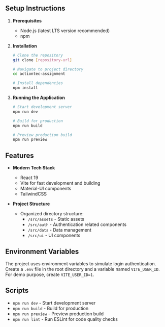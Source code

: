 ## Setup Instructions

1. **Prerequisites**

   - Node.js (latest LTS version recommended)
   - npm

2. **Installation**

   ```bash
   # Clone the repository
   git clone [repository-url]

   # Navigate to project directory
   cd actiontec-assignment

   # Install dependencies
   npm install
   ```

3. **Running the Application**

   ```bash
   # Start development server
   npm run dev

   # Build for production
   npm run build

   # Preview production build
   npm run preview
   ```

## Features

- **Modern Tech Stack**

  - React 19
  - Vite for fast development and building
  - Material-UI components
  - TailwindCSS

- **Project Structure**
  - Organized directory structure:
    - `/src/assets` - Static assets
    - `/src/auth` - Authentication related components
    - `/src/data` - Data management
    - `/src/ui` - UI components

## Environment Variables

The project uses environment variables to simulate login authentication. Create a `.env` file in the root directory and a variable named `VITE_USER_ID`. For demo purpose, create `VITE_USER_ID=1`.

## Scripts

- `npm run dev` - Start development server
- `npm run build` - Build for production
- `npm run preview` - Preview production build
- `npm run lint` - Run ESLint for code quality checks
